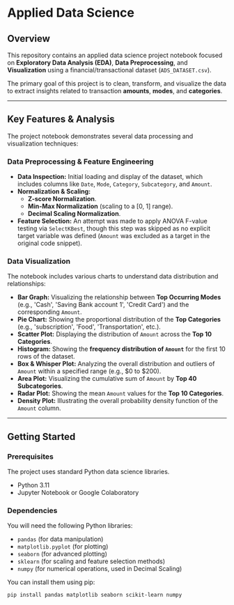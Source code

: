 # Applied Data Science

## Overview
This repository contains an applied data science project notebook focused on **Exploratory Data Analysis (EDA)**, **Data Preprocessing**, and **Visualization** using a financial/transactional dataset (`ADS_DATASET.csv`).

The primary goal of this project is to clean, transform, and visualize the data to extract insights related to transaction **amounts**, **modes**, and **categories**.

---

## Key Features & Analysis

The project notebook demonstrates several data processing and visualization techniques:

### Data Preprocessing & Feature Engineering
* **Data Inspection:** Initial loading and display of the dataset, which includes columns like `Date`, `Mode`, `Category`, `Subcategory`, and `Amount`.
* **Normalization & Scaling:**
    * **Z-score Normalization**.
    * **Min-Max Normalization** (scaling to a [0, 1] range).
    * **Decimal Scaling Normalization**.
* **Feature Selection:** An attempt was made to apply ANOVA F-value testing via `SelectKBest`, though this step was skipped as no explicit target variable was defined (`Amount` was excluded as a target in the original code snippet).

### Data Visualization
The notebook includes various charts to understand data distribution and relationships:
* **Bar Graph:** Visualizing the relationship between **Top Occurring Modes** (e.g., 'Cash', 'Saving Bank account 1', 'Credit Card') and the corresponding `Amount`.
* **Pie Chart:** Showing the proportional distribution of the **Top Categories** (e.g., 'subscription', 'Food', 'Transportation', etc.).
* **Scatter Plot:** Displaying the distribution of `Amount` across the **Top 10 Categories**.
* **Histogram:** Showing the **frequency distribution of `Amount`** for the first 10 rows of the dataset.
* **Box & Whisper Plot:** Analyzing the overall distribution and outliers of `Amount` within a specified range (e.g., $0 to $200).
* **Area Plot:** Visualizing the cumulative sum of `Amount` by **Top 40 Subcategories**.
* **Radar Plot:** Showing the mean `Amount` values for the **Top 10 Categories**.
* **Density Plot:** Illustrating the overall probability density function of the `Amount` column.

---

## Getting Started

### Prerequisites
The project uses standard Python data science libraries.
* Python 3.11
* Jupyter Notebook or Google Colaboratory

### Dependencies
You will need the following Python libraries:
* `pandas` (for data manipulation)
* `matplotlib.pyplot` (for plotting)
* `seaborn` (for advanced plotting)
* `sklearn` (for scaling and feature selection methods)
* `numpy` (for numerical operations, used in Decimal Scaling)

You can install them using pip:
```bash
pip install pandas matplotlib seaborn scikit-learn numpy


